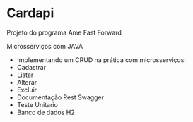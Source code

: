 # Cardapi
Projeto do programa Ame Fast Forward

Microsserviços com JAVA
- Implementando um CRUD na prática com microsserviços:
- Cadastrar
- Listar
- Alterar
- Excluir
- Documentação Rest Swagger
- Teste Unitario
- Banco de dados H2

